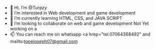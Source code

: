 - 👋 Hi, I’m @Turpzy
- 👀 I’m interested in Web development and game development
- 🌱 I’m currently learning HTML, CSS, and JAVA SCRIPT
- 💞️ I’m looking to collaborate on web and game development Not Yet working on a
- 📫 You can reach me on whatsapp <a hrep="tel:07064368492" and mailto:topejoseph07@gmail.com

<!---
Turpzy/Turpzy is a ✨ special ✨ repository because its `README.md` (this file) appears on your GitHub profile.
You can click the Preview link to take a look at your changes.
--->
